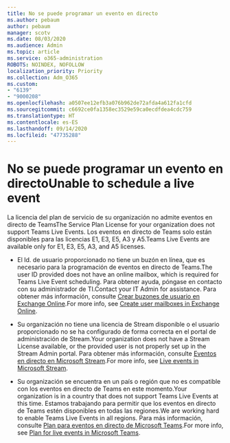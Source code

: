 ```yaml
---
title: No se puede programar un evento en directo
ms.author: pebaum
author: pebaum
manager: scotv
ms.date: 08/03/2020
ms.audience: Admin
ms.topic: article
ms.service: o365-administration
ROBOTS: NOINDEX, NOFOLLOW
localization_priority: Priority
ms.collection: Adm_O365
ms.custom:
- "6139"
- "9000208"
ms.openlocfilehash: a0507ee12efb3a076b962de72afda4a612fa1cfd
ms.sourcegitcommit: c6692ce0fa1358ec3529e59ca0ecdfdea4cdc759
ms.translationtype: HT
ms.contentlocale: es-ES
ms.lasthandoff: 09/14/2020
ms.locfileid: "47735288"
---
```

# <a name="unable-to-schedule-a-live-event"></a><span data-ttu-id="07ae5-102">No se puede programar un evento en directo</span><span class="sxs-lookup"><span data-stu-id="07ae5-102">Unable to schedule a live event</span></span>

<span data-ttu-id="07ae5-103">La licencia del plan de servicio de su organización no admite eventos en directo de Teams</span><span class="sxs-lookup"><span data-stu-id="07ae5-103">The Service Plan License for your organization does not support Teams Live Events.</span></span> <span data-ttu-id="07ae5-104">Los eventos en directo de Teams solo están disponibles para las licencias E1, E3, E5, A3 y A5.</span><span class="sxs-lookup"><span data-stu-id="07ae5-104">Teams Live Events are available only for E1, E3, E5, A3, and A5 licenses.</span></span>

- <span data-ttu-id="07ae5-105">El Id. de usuario proporcionado no tiene un buzón en línea, que es necesario para la programación de eventos en directo de Teams.</span><span class="sxs-lookup"><span data-stu-id="07ae5-105">The user ID provided does not have an online mailbox, which is required for Teams Live Event scheduling.</span></span> <span data-ttu-id="07ae5-106">Para obtener ayuda, póngase en contacto con su administrador de TI.</span><span class="sxs-lookup"><span data-stu-id="07ae5-106">Contact your IT Admin for assistance.</span></span> <span data-ttu-id="07ae5-107">Para obtener más información, consulte [Crear buzones de usuario en Exchange Online](https://docs.microsoft.com/exchange/recipients-in-exchange-online/create-user-mailboxes).</span><span class="sxs-lookup"><span data-stu-id="07ae5-107">For more info, see [Create user mailboxes in Exchange Online](https://docs.microsoft.com/exchange/recipients-in-exchange-online/create-user-mailboxes).</span></span>

- <span data-ttu-id="07ae5-108">Su organización no tiene una licencia de Stream disponible o el usuario proporcionado no se ha configurado de forma correcta en el portal de administración de Stream.</span><span class="sxs-lookup"><span data-stu-id="07ae5-108">Your organization does not have a Stream License available, or the provided user is not properly set up in the Stream Admin portal.</span></span> <span data-ttu-id="07ae5-109">Para obtener más información, consulte [Eventos en directo en Microsoft Stream](https://docs.microsoft.com/stream/live-event-overview).</span><span class="sxs-lookup"><span data-stu-id="07ae5-109">For more info, see [Live events in Microsoft Stream](https://docs.microsoft.com/stream/live-event-overview).</span></span>

- <span data-ttu-id="07ae5-110">Su organización se encuentra en un país o región que no es compatible con los eventos en directo de Teams en este momento.</span><span class="sxs-lookup"><span data-stu-id="07ae5-110">Your organization is in a country that does not support Teams Live Events at this time.</span></span> <span data-ttu-id="07ae5-111">Estamos trabajando para permitir que los eventos en directo de Teams estén disponibles en todas las regiones.</span><span class="sxs-lookup"><span data-stu-id="07ae5-111">We are working hard to enable Teams Live Events in all regions.</span></span> <span data-ttu-id="07ae5-112">Para más información, consulte [Plan para eventos en directo de Microsoft Teams](https://docs.microsoft.com/microsoftteams/teams-live-events/plan-for-teams-live-events).</span><span class="sxs-lookup"><span data-stu-id="07ae5-112">For more info, see [Plan for live events in Microsoft Teams](https://docs.microsoft.com/microsoftteams/teams-live-events/plan-for-teams-live-events).</span></span>